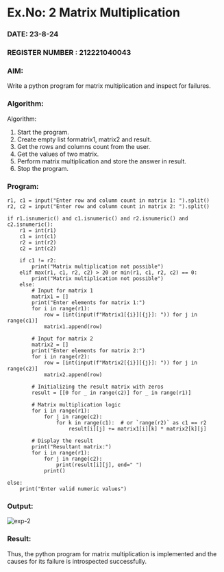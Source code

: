 # Ex.No: 2   Matrix Multiplication 

### DATE: 23-8-24                                                                          
### REGISTER NUMBER : 212221040043

### AIM: 
Write a python program for matrix multiplication and inspect for failures.
 
### Algorithm:
Algorithm:
1. Start the program.
2. Create empty list formatrix1, matrix2 and result.
3. Get the rows and columns count from the user.
4. Get the values of two matrix.
5. Perform matrix multiplication and store the answer in result.
6. Stop the program.
### Program:
```
r1, c1 = input("Enter row and column count in matrix 1: ").split()
r2, c2 = input("Enter row and column count in matrix 2: ").split()

if r1.isnumeric() and c1.isnumeric() and r2.isnumeric() and c2.isnumeric():
    r1 = int(r1)
    c1 = int(c1)
    r2 = int(r2)
    c2 = int(c2)
    
    if c1 != r2:
        print("Matrix multiplication not possible")
    elif max(r1, c1, r2, c2) > 20 or min(r1, c1, r2, c2) == 0:
        print("Matrix multiplication not possible")
    else:
        # Input for matrix 1
        matrix1 = []
        print("Enter elements for matrix 1:")
        for i in range(r1):
            row = [int(input(f"Matrix1[{i}][{j}]: ")) for j in range(c1)]
            matrix1.append(row)

        # Input for matrix 2
        matrix2 = []
        print("Enter elements for matrix 2:")
        for i in range(r2):
            row = [int(input(f"Matrix2[{i}][{j}]: ")) for j in range(c2)]
            matrix2.append(row)

        # Initializing the result matrix with zeros
        result = [[0 for _ in range(c2)] for _ in range(r1)]

        # Matrix multiplication logic
        for i in range(r1):
            for j in range(c2):
                for k in range(c1):  # or `range(r2)` as c1 == r2
                    result[i][j] += matrix1[i][k] * matrix2[k][j]

        # Display the result
        print("Resultant matrix:")
        for i in range(r1):
            for j in range(c2):
                print(result[i][j], end=" ")
            print()

else:
    print("Enter valid numeric values")
```
### Output:
![exp-2](https://github.com/user-attachments/assets/b1d5e1cf-bece-4d1c-84a4-72efeee81d04)

### Result:
Thus, the python program for matrix multiplication is implemented and the causes for its failure is introspected successfully.

